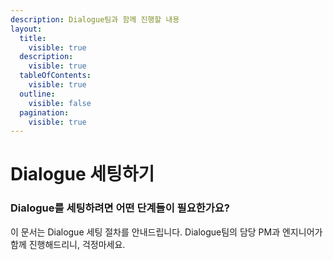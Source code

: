 ```yaml
---
description: Dialogue팀과 함께 진행할 내용
layout:
  title:
    visible: true
  description:
    visible: true
  tableOfContents:
    visible: true
  outline:
    visible: false
  pagination:
    visible: true
---
```


# Dialogue 세팅하기

### Dialogue를 세팅하려면 어떤 단계들이 필요한가요?

이 문서는 Dialogue 세팅 절차를 안내드립니다. Dialogue팀의 담당 PM과 엔지니어가 함께 진행해드리니, 걱정마세요.

